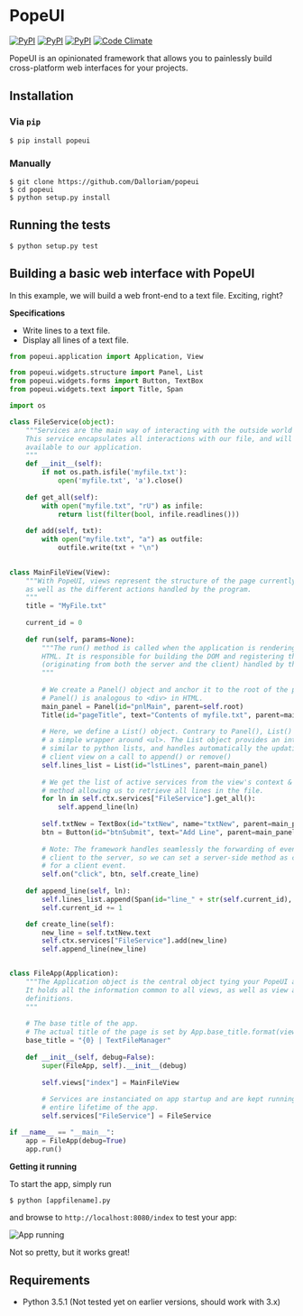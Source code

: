 # PopeUI

[![PyPI](https://img.shields.io/pypi/v/popeui.svg?maxAge=2592000)](https://pypi.python.org/pypi/popeui) [![PyPI](https://img.shields.io/pypi/l/popeui.svg?maxAge=2592000)](https://pypi.python.org/pypi/popeui) [![PyPI](https://img.shields.io/pypi/dm/popeui.svg?maxAge=2592000)](https://pypi.python.org/pypi/popeui) [![Code Climate](https://codeclimate.com/github/Dalloriam/popeui/badges/gpa.svg)](https://codeclimate.com/github/Dalloriam/popeui)

PopeUI is an opinionated framework that allows you to painlessly build cross-platform web interfaces for your projects.



## Installation

### Via `pip`

```shell
$ pip install popeui
```

### Manually

```shell
$ git clone https://github.com/Dalloriam/popeui
$ cd popeui
$ python setup.py install
```



## Running the tests

```shell
$ python setup.py test
```



## Building a basic web interface with PopeUI

In this example, we will build a web front-end to a text file. Exciting, right?

**Specifications**

* Write lines to a text file.
* Display all lines of a text file.

```python
from popeui.application import Application, View

from popeui.widgets.structure import Panel, List
from popeui.widgets.forms import Button, TextBox
from popeui.widgets.text import Title, Span

import os

class FileService(object):
    """Services are the main way of interacting with the outside world with PopeUI. 
    This service encapsulates all interactions with our file, and will be made 	
    available to our application.
    """
    def __init__(self):
        if not os.path.isfile('myfile.txt'):
            open('myfile.txt', 'a').close()
    
    def get_all(self):
        with open("myfile.txt", "rU") as infile:
            return list(filter(bool, infile.readlines()))
    
    def add(self, txt):
        with open("myfile.txt", "a") as outfile:
            outfile.write(txt + "\n")

            
class MainFileView(View):
    """With PopeUI, views represent the structure of the page currently displayed 
    as well as the different actions handled by the program.
    """
    title = "MyFile.txt"
    
    current_id = 0
    
    def run(self, params=None):
        """The run() method is called when the application is rendering the page to 
        HTML. It is responsible for building the DOM and registering the events 
        (originating from both the server and the client) handled by the page.
        """
        
        # We create a Panel() object and anchor it to the root of the page.
        # Panel() is analogous to <div> in HTML.
        main_panel = Panel(id="pnlMain", parent=self.root)
        Title(id="pageTitle", text="Contents of myfile.txt", parent=main_panel)
        
        # Here, we define a List() object. Contrary to Panel(), List() is more than
        # a simple wrapper around <ul>. The List object provides an interface
        # similar to python lists, and handles automatically the updating of the
        # client view on a call to append() or remove()
        self.lines_list = List(id="lstLines", parent=main_panel)
        
        # We get the list of active services from the view's context & call the
        # method allowing us to retrieve all lines in the file.
        for ln in self.ctx.services["FileService"].get_all():
            self.append_line(ln)
        
        self.txtNew = TextBox(id="txtNew", name="txtNew", parent=main_panel)
        btn = Button(id="btnSubmit", text="Add Line", parent=main_panel)
        
        # Note: The framework handles seamlessly the forwarding of events from the
        # client to the server, so we can set a server-side method as callback
        # for a client event.
        self.on("click", btn, self.create_line)
    
   	def append_line(self, ln):
        self.lines_list.append(Span(id="line_" + str(self.current_id), text=ln))
        self.current_id += 1

    def create_line(self):
        new_line = self.txtNew.text
        self.ctx.services["FileService"].add(new_line)
        self.append_line(new_line)


class FileApp(Application):
    """The Application object is the central object tying your PopeUI app together.
    It holds all the information common to all views, as well as view and service 
    definitions.
    """
    
    # The base title of the app.
    # The actual title of the page is set by App.base_title.format(view.title)
    base_title = "{0} | TextFileManager"
    
    def __init__(self, debug=False):
        super(FileApp, self).__init__(debug)
        
        self.views["index"] = MainFileView
        
        # Services are instanciated on app startup and are kept running for the
        # entire lifetime of the app.
        self.services["FileService"] = FileService

if __name__ == "__main__":
    app = FileApp(debug=True)
    app.run()
```

**Getting it running**

To start the app, simply run

```shell
$ python [appfilename].py
```

and browse to `http://localhost:8080/index` to test your app:

![App running](http://i.imgur.com/rWupXcB.png)

Not so pretty, but it works great!



## Requirements

* Python 3.5.1 (Not tested yet on earlier versions, should work with 3.x)
